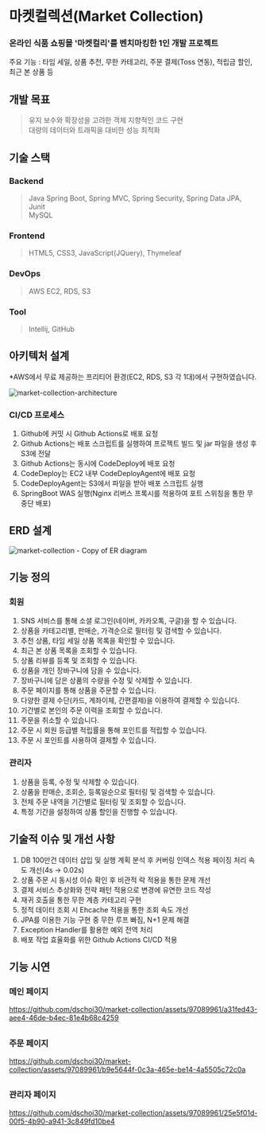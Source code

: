 # 마켓컬렉션(Market Collection)

### 온라인 식품 쇼핑몰 '마켓컬리'를 벤치마킹한 1인 개발 프로젝트
주요 기능 : 타임 세일, 상품 추천, 무한 카테고리, 주문 결제(Toss 연동), 적립금 할인, 최근 본 상품 등   

## 개발 목표
> 유지 보수와 확장성을 고려한 객체 지향적인 코드 구현   
> 대량의 데이터와 트래픽을 대비한 성능 최적화

## 기술 스택

### Backend
> Java
> Spring Boot, Spring MVC, Spring Security, Spring Data JPA, Junit   
> MySQL

### Frontend
> HTML5, CSS3, JavaScript(JQuery), Thymeleaf

### DevOps
> AWS EC2, RDS, S3

### Tool
> Intellij, GitHub

## 아키텍처 설계
*AWS에서 무료 제공하는 프리티어 환경(EC2, RDS, S3 각 1대)에서 구현하였습니다.
   
![market-collection-architecture](https://github.com/dschoi30/market-collection/assets/97089961/04a11214-80ca-4853-95c2-0aa0c7b511e4)

### CI/CD 프로세스
1. Github에 커밋 시 Github Actions로 배포 요청
2. Github Actions는 배포 스크립트를 실행하여 프로젝트 빌드 및 jar 파일을 생성 후 S3에 전달
3. Github Actions는 동시에 CodeDeploy에 배포 요청
4. CodeDeploy는 EC2 내부 CodeDeployAgent에 배포 요청
5. CodeDeployAgent는 S3에서 파일을 받아 배포 스크립트 실행
6. SpringBoot WAS 실행(Nginx 리버스 프록시를 적용하여 포트 스위칭을 통한 무중단 배포)

## ERD 설계
![market-collection - Copy of ER diagram](https://github.com/dschoi30/market-collection/assets/97089961/afd29cf7-5b0f-4743-a834-07db6919f007)


## 기능 정의

### 회원
1. SNS 서비스를 통해 소셜 로그인(네이버, 카카오톡, 구글)을 할 수 있습니다.
2. 상품을 카테고리별, 판매순, 가격순으로 필터링 및 검색할 수 있습니다.
3. 추천 상품, 타임 세일 상품 목록을 확인할 수 있습니다.
4. 최근 본 상품 목록을 조회할 수 있습니다.
5. 상품 리뷰를 등록 및 조회할 수 있습니다.
6. 상품을 개인 장바구니에 담을 수 있습니다.
7. 장바구니에 담은 상품의 수량을 수정 및 삭제할 수 있습니다.
8. 주문 페이지를 통해 상품을 주문할 수 있습니다.
9. 다양한 결제 수단(카드, 계좌이체, 간편결제)을 이용하여 결제할 수 있습니다.
10. 기간별로 본인의 주문 이력을 조회할 수 있습니다.
11. 주문을 취소할 수 있습니다.
12. 주문 시 회원 등급별 적립률을 통해 포인트를 적립할 수 있습니다.
13. 주문 시 포인트를 사용하여 결제할 수 있습니다.

### 관리자 
1. 상품을 등록, 수정 및 삭제할 수 있습니다.
2. 상품을 판매순, 조회순, 등록일순으로 필터링 및 검색할 수 있습니다.
3. 전체 주문 내역을 기간별로 필터링 및 조회할 수 있습니다.
4. 특정 기간을 설정하여 상품 할인을 진행할 수 있습니다.

## 기술적 이슈 및 개선 사항
1. DB 100만건 데이터 삽입 및 실행 계획 분석 후 커버링 인덱스 적용 페이징 처리 속도 개선(4s -> 0.02s)
2. 상품 주문 시 동시성 이슈 확인 후 비관적 락 적용을 통한 문제 개선
3. 결제 서비스 추상화와 전략 패턴 적용으로 변경에 유연한 코드 작성
4. 재귀 호출을 통한 무한 계층 카테고리 구현
5. 정적 데이터 조회 시 Ehcache 적용을 통한 조회 속도 개선
6. JPA를 이용한 기능 구현 중 무한 루프 빠짐, N+1 문제 해결
7. Exception Handler를 활용한 예외 전역 처리
8. 배포 작업 효율화를 위한 Github Actions CI/CD 적용

## 기능 시연
### 메인 페이지
https://github.com/dschoi30/market-collection/assets/97089961/a31fed43-aee4-46de-b4ec-81e4b68c4259
##
### 주문 페이지
https://github.com/dschoi30/market-collection/assets/97089961/b9e5644f-0c3a-465e-be14-4a5505c72c0a
##
### 관리자 페이지
https://github.com/dschoi30/market-collection/assets/97089961/25e5f01d-00f5-4b90-a941-3c849fd10be4
